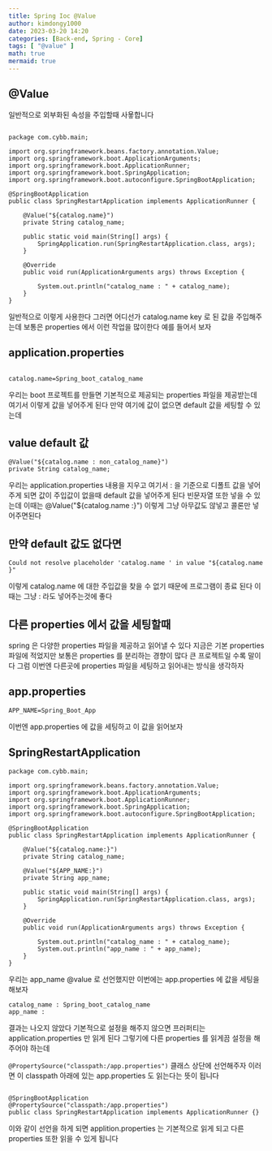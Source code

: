 ```yaml
---
title: Spring Ioc @Value
author: kimdongy1000
date: 2023-03-20 14:20
categories: [Back-end, Spring - Core]
tags: [ "@value" ]
math: true
mermaid: true
---
```


## @Value 
일반적으로 외부화된 속성을 주입할때 사욯합니다 


```

package com.cybb.main;

import org.springframework.beans.factory.annotation.Value;
import org.springframework.boot.ApplicationArguments;
import org.springframework.boot.ApplicationRunner;
import org.springframework.boot.SpringApplication;
import org.springframework.boot.autoconfigure.SpringBootApplication;

@SpringBootApplication
public class SpringRestartApplication implements ApplicationRunner {

	@Value("${catalog.name}")
	private String catalog_name;

	public static void main(String[] args) {
		SpringApplication.run(SpringRestartApplication.class, args);
	}

	@Override
	public void run(ApplicationArguments args) throws Exception {

		System.out.println("catalog_name : " + catalog_name);
	}
}
```


일반적으로 이렇게 사용한다 그러면 어디선가 catalog.name key 로 된 값을 주입해주는데 보통은 properties 에서 이런 작업을 많이한다 예를 들어서 보자 


## application.properties
```

catalog.name=Spring_boot_catalog_name

```

우리는 boot 프로젝트를 만들면 기본적으로 제공되는 properties 파일을 제공받는데 여기서 이렇게 값을 넣어주게 된다 만약 여기에 값이 없으면 default 값을 세팅할 수 있는데 

## value default 값

```
@Value("${catalog.name : non_catalog_name}")
private String catalog_name;

```
우리는 application.properties 내용을 지우고 여기서 : 을 기준으로 디폴트 값을 넣어주게 되면 값이 주입값이 없을때 default 값을 넣어주게 된다 
빈문자열 또한 넣을 수 있는데 이때는 @Value("${catalog.name :}") 이렇게 그냥 아무값도 않넣고 콜론만 넣어주면된다 



## 만약 default 값도 없다면 
```
Could not resolve placeholder 'catalog.name ' in value "${catalog.name }"

```
이렇게 catalog.name 에 대한 주입값을 찾을 수 없기 때문에 프로그램이 종료 된다 이때는 그냥 : 라도 넣어주는것에 좋다 


## 다른 properties 에서 값을 세팅할때 
spring 은 다양한 properties 파일을 제공하고 읽어낼 수 있다 지금은 기본 properties 파일에 적었지만 보통은 properties 를 분리하는 경향이 많다 큰 프로젝트일 수록 말이다 
그럼 이번엔 다른곳에 properties 파일을 세팅하고 읽어내는 방식을 생각하자 


## app.properties
```
APP_NAME=Spring_Boot_App
```
이번엔 app.properties 에 값을 세팅하고 이 값을 읽어보자 


## SpringRestartApplication
```
package com.cybb.main;

import org.springframework.beans.factory.annotation.Value;
import org.springframework.boot.ApplicationArguments;
import org.springframework.boot.ApplicationRunner;
import org.springframework.boot.SpringApplication;
import org.springframework.boot.autoconfigure.SpringBootApplication;

@SpringBootApplication
public class SpringRestartApplication implements ApplicationRunner {

	@Value("${catalog.name:}")
	private String catalog_name;

	@Value("${APP_NAME:}")
	private String app_name;

	public static void main(String[] args) {
		SpringApplication.run(SpringRestartApplication.class, args);
	}

	@Override
	public void run(ApplicationArguments args) throws Exception {

		System.out.println("catalog_name : " + catalog_name);
		System.out.println("app_name : " + app_name);
	}
}

```
우리는 app_name @value 로 선언했지만 이번에는 app.properties 에 값을 세팅을 해보자 


```
catalog_name : Spring_boot_catalog_name
app_name : 

```

결과는 나오지 않았다 기본적으로 설정을 해주지 않으면 프러퍼티는 application.properties 만 읽게 된다 그렇기에 다른 properties 를 읽게끔 설정을 해주어야 하는데 

`@PropertySource("classpath:/app.properties")` 클래스 상단에 선언해주자  이러면 이 classpath 아래에 있는 app.properties 도 읽는다는 뜻이 됩니다 

```

@SpringBootApplication
@PropertySource("classpath:/app.properties")
public class SpringRestartApplication implements ApplicationRunner {}

```

이와 같이 선언을 하게 되면 applition.properties 는 기본적으로 읽게 되고 다른 properties 또한 읽을 수 있게 됩니다
